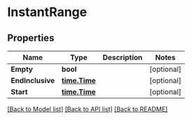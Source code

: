 # InstantRange

## Properties

Name | Type | Description | Notes
------------ | ------------- | ------------- | -------------
**Empty** | **bool** |  | [optional] 
**EndInclusive** | [**time.Time**](time.Time.md) |  | [optional] 
**Start** | [**time.Time**](time.Time.md) |  | [optional] 

[[Back to Model list]](../README.md#documentation-for-models) [[Back to API list]](../README.md#documentation-for-api-endpoints) [[Back to README]](../README.md)


